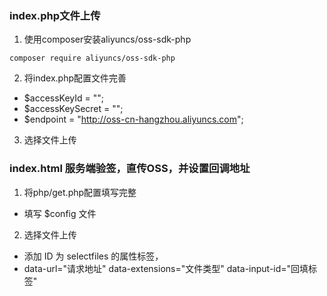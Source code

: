 ### index.php文件上传
1. 使用composer安装aliyuncs/oss-sdk-php
```
composer require aliyuncs/oss-sdk-php
```
2. 将index.php配置文件完善
* $accessKeyId = "<yourAccessKeyId>";
* $accessKeySecret = "<yourAccessKeySecret>";
* $endpoint = "http://oss-cn-hangzhou.aliyuncs.com";
3. 选择文件上传

### index.html 服务端验签，直传OSS，并设置回调地址
1. 将php/get.php配置填写完整
* 填写 $config 文件
2. 选择文件上传
* 添加 ID 为 selectfiles 的属性标签，
* data-url="请求地址" data-extensions="文件类型" data-input-id="回填标签"
